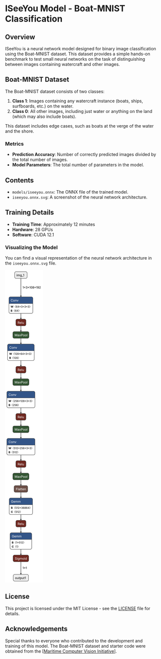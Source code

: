 # ISeeYou Model - Boat-MNIST Classification

## Overview

ISeeYou is a neural network model designed for binary image classification using the Boat-MNIST dataset. This dataset provides a simple hands-on benchmark to test small neural networks on the task of distinguishing between images containing watercraft and other images.

## Boat-MNIST Dataset

The Boat-MNIST dataset consists of two classes:
1. **Class 1**: Images containing any watercraft instance (boats, ships, surfboards, etc.) on the water.
2. **Class 0**: All other images, including just water or anything on the land (which may also include boats).

This dataset includes edge cases, such as boats at the verge of the water and the shore.

### Metrics

- **Prediction Accuracy**: Number of correctly predicted images divided by the total number of images.
- **Model Parameters**: The total number of parameters in the model.

## Contents

- `models/iseeyou.onnx`: The ONNX file of the trained model.
- `iseeyou.onnx.svg`: A screenshot of the neural network architecture.

## Training Details

- **Training Time**: Approximately 12 minutes
- **Hardware**: 28 GPUs
- **Software**: CUDA 12.1

### Visualizing the Model

You can find a visual representation of the neural network architecture in the `iseeyou.onnx.svg` file.

![Model Architecture](iseeyou.onnx.svg)

## License

This project is licensed under the MIT License - see the [LICENSE](LICENSE) file for details.

## Acknowledgements

Special thanks to everyone who contributed to the development and training of this model. The Boat-MNIST dataset and starter code were obtained from the [[Maritime Computer Vision Initiative](https://macvi.org/dataset)].
